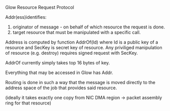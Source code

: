 
Glow Resource Request Protocol

Addr(ess)identifies:
1. originator of message - on behalf of which resource the request is done.
2. target resource that must be manipulated with a specific call.

Address is computed by function AddrOf(Id) where Id is a public key of a resource
and SecKey is secret key of resource. Any priviliged manipulation of resource (e.g. destroy) 
requires signed request with SecKey.

AddrOf currently simply takes top 16 bytes of key.

Everything that may be accessed in Glow has Addr.

Routing is done in such a way that the message is moved
directly to the address space of the job that provides said resource.

(ideally it takes exactly one copy from NIC DMA region -> packet assembly ring for that resource)

